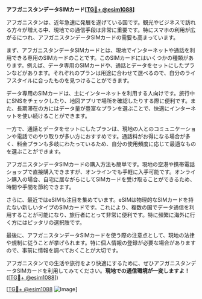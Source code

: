 **アフガニスタンデータSIMカード[[TG💪+ @esim1088](https://t.me/s/esim1088)]**

アフガニスタンは、近年急速に発展を遂げている国です。観光やビジネスで訪れる方々が増える中、現地での通信手段は非常に重要です。特にスマホの利用が広がるにつれ、アフガニスタンデータSIMカードの需要も高まっています。

まず、アフガニスタンデータSIMカードとは、現地でインターネットや通話を利用できる専用のSIMカードのことです。このSIMカードにはいくつかの種類があります。例えば、データ専用のSIMカードや、通話とデータをセットにしたプランなどがあります。それぞれのプランは用途に合わせて選べるので、自分のライフスタイルに合ったものを見つけることができます。

データ専用のSIMカードは、主にインターネットを利用する人向けです。旅行中にSNSをチェックしたり、地図アプリで場所を確認したりする際に便利です。また、長期滞在の方にはデータ量が豊富なプランを選ぶことで、快適にインターネットを使い続けることができます。

一方で、通話とデータをセットにしたプランは、現地の人とのコミュニケーションや電話でのやり取りが多い方におすすめです。通話料がお得になる場合が多く、料金プランも多岐にわたっているため、自分の使用頻度に応じて最適なものを選ぶことができます。

アフガニスタンデータSIMカードの購入方法も簡単です。現地の空港や携帯電話ショップで直接購入できますが、オンラインでも手軽に入手可能です。オンライン購入の場合、自宅に居ながらにしてSIMカードを受け取ることができるため、時間や手間を節約できます。

さらに、最近ではeSIMも注目を集めています。eSIMは物理的なSIMカードを持たない新しいタイプのSIMカードです。これにより、複数の国でデータ通信を利用することが可能になり、旅行者にとって非常に便利です。特に頻繁に海外に行く方にはピッタリの選択肢です。

最後に、アフガニスタンデータSIMカードを使う際の注意点として、現地の法律や規制に従うことが挙げられます。特に個人情報の登録が必要な場合がありますので、事前に情報を調べておくことが大切です。

アフガニスタンでの生活や旅行をより快適にするために、ぜひアフガニスタンデータSIMカードを利用してみてください。**現地での通信環境が一変しますよ！**([[TG💪+ @esim1088](https://t.me/s/esim1088)])

[[TG💪+ @esim1088](https://t.me/s/esim1088) ![Image](https://i.postimg.cc/Y0z9fWf4/image.png)]